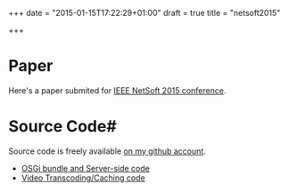 +++
date = "2015-01-15T17:22:29+01:00"
draft = true
title = "netsoft2015"

+++

# Paper #

Here's a paper submited for [IEEE NetSoft 2015 conference](http://sites.ieee.org/netsoft/).

# Source Code#

Source code is freely available [on my github account](https://github.com/nherbaut).

* [OSGi bundle and Server-side code](https://github.com/nherbaut/vhg-adapted-video)
* [Video Transcoding/Caching code](https://github.com/nherbaut/vhg-adaptation-worker)

